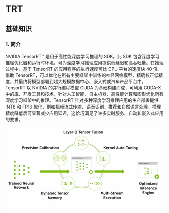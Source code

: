 # TRT
## 基础知识

### 1. 简介
NVIDIA TensorRT™ 是用于高性能深度学习推理的 SDK。此 SDK 包含深度学习推理优化器和运行时环境，可为深度学习推理应用提供低延迟和高吞吐量。在推理过程中，基于 TensorRT 的应用程序的执行速度可比 CPU 平台的速度快 40 倍。借助 TensorRT，可以优化在所有主要框架中训练的神经网络模型，精确校正低精度，并最终将模型部署到超大规模数据中心、嵌入式或汽车产品平台中。TensorRT 以 NVIDIA 的并行编程模型 CUDA 为基础构建而成，可利用 CUDA-X 中的库、开发工具和技术，针对人工智能、自主机器、高性能计算和图形优化所有深度学习框架中的推理。TensorRT 针对多种深度学习推理应用的生产部署提供 INT8 和 FP16 优化，例如视频流式传输、语音识别、推荐和自然语言处理。推理精度降低后可显著减少应用延迟，这恰巧满足了许多实时服务、自动和嵌入式应用的要求。

![](./workspace/trt-info.png)

